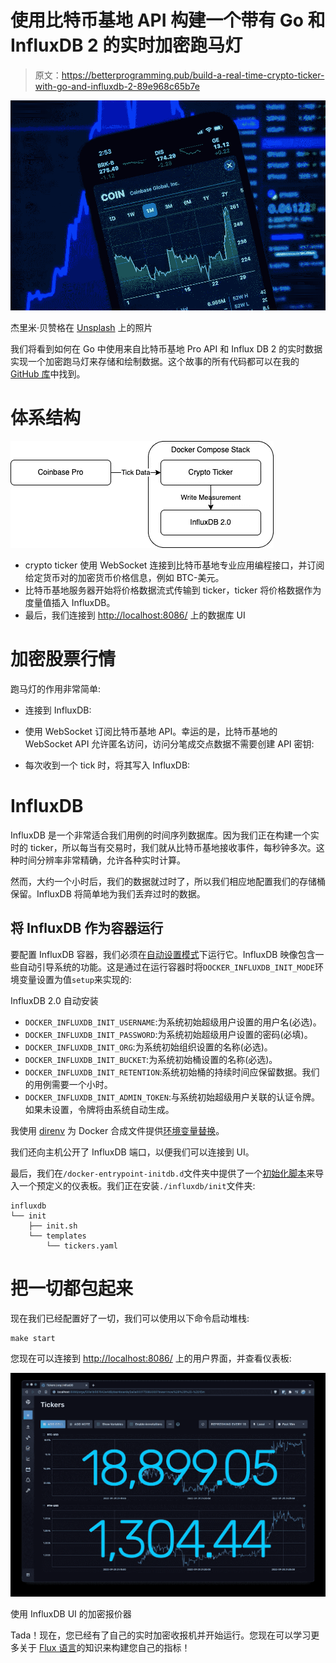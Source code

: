 # 使用比特币基地 API 构建一个带有 Go 和 InfluxDB 2 的实时加密跑马灯

> 原文：<https://betterprogramming.pub/build-a-real-time-crypto-ticker-with-go-and-influxdb-2-89e968c65b7e>

![](img/7150fd431b14146cad961be523db5fea.png)

杰里米·贝赞格在 [Unsplash](https://unsplash.com/s/photos/crypto?utm_source=unsplash&utm_medium=referral&utm_content=creditCopyText) 上的照片

我们将看到如何在 Go 中使用来自比特币基地 Pro API 和 Influx DB 2 的实时数据实现一个加密跑马灯来存储和绘制数据。这个故事的所有代码都可以在我的 [GitHub 库](https://github.com/bquenin/go-crypto-ticker-influxdb2)中找到。

# 体系结构

![](img/50cee56c2ce530305c70c5c3acb35bed.png)

*   crypto ticker 使用 WebSocket 连接到比特币基地专业应用编程接口，并订阅给定货币对的加密货币价格信息，例如 BTC-美元。
*   比特币基地服务器开始将价格数据流式传输到 ticker，ticker 将价格数据作为度量值插入 InfluxDB。
*   最后，我们连接到 [http://localhost:8086/](http://localhost:8086/signin) 上的数据库 UI

# 加密股票行情

跑马灯的作用非常简单:

*   连接到 InfluxDB:

*   使用 WebSocket 订阅比特币基地 API。幸运的是，比特币基地的 WebSocket API 允许匿名访问，访问分笔成交点数据不需要创建 API 密钥:

*   每次收到一个 tick 时，将其写入 InfluxDB:

# InfluxDB

InfluxDB 是一个非常适合我们用例的时间序列数据库。因为我们正在构建一个实时的 ticker，所以每当有交易时，我们就从比特币基地接收事件，每秒钟多次。这种时间分辨率非常精确，允许各种实时计算。

然而，大约一个小时后，我们的数据就过时了，所以我们相应地配置我们的存储桶保留。InfluxDB 将简单地为我们丢弃过时的数据。

## 将 InfluxDB 作为容器运行

要配置 InfluxDB 容器，我们必须在[自动设置模式](https://github.com/docker-library/docs/blob/master/influxdb/README.md#automated-setup)下运行它。InfluxDB 映像包含一些自动引导系统的功能。这是通过在运行容器时将`DOCKER_INFLUXDB_INIT_MODE`环境变量设置为值`setup`来实现的:

InfluxDB 2.0 自动安装

*   `DOCKER_INFLUXDB_INIT_USERNAME`:为系统初始超级用户设置的用户名(必选)。
*   `DOCKER_INFLUXDB_INIT_PASSWORD`:为系统初始超级用户设置的密码(必填)。
*   `DOCKER_INFLUXDB_INIT_ORG`:为系统初始组织设置的名称(必选)。
*   `DOCKER_INFLUXDB_INIT_BUCKET`:为系统初始桶设置的名称(必选)。
*   `DOCKER_INFLUXDB_INIT_RETENTION`:系统初始桶的持续时间应保留数据。我们的用例需要一个小时。
*   `DOCKER_INFLUXDB_INIT_ADMIN_TOKEN`:与系统初始超级用户关联的认证令牌。如果未设置，令牌将由系统自动生成。

我使用 [direnv](https://direnv.net/) 为 Docker 合成文件提供[环境变量替换](https://docs.docker.com/compose/environment-variables/#substitute-environment-variables-in-compose-files)。

我们还向主机公开了 InfluxDB 端口，以便我们可以连接到 UI。

最后，我们在`/docker-entrypoint-initdb.d`文件夹中提供了一个[初始化脚本](https://github.com/docker-library/docs/blob/master/influxdb/README.md#initialization-files)来导入一个预定义的仪表板。我们正在安装`./influxdb/init`文件夹:

```
influxdb
└── init
    ├── init.sh
    └── templates
        └── tickers.yaml
```

# 把一切都包起来

现在我们已经配置好了一切，我们可以使用以下命令启动堆栈:

```
make start
```

您现在可以连接到 [http://localhost:8086/](http://localhost:8086/signin) 上的用户界面，并查看仪表板:

![](img/f9abedda24c100a397b4b5a522179eff.png)

使用 InfluxDB UI 的加密报价器

Tada！现在，您已经有了自己的实时加密收报机并开始运行。您现在可以学习更多关于 [Flux 语言](https://docs.influxdata.com/flux/v0.x/get-started/)的知识来构建您自己的指标！